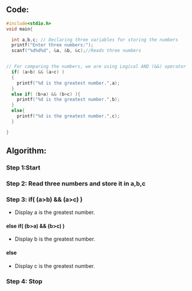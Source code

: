 ## Code:
```c
#include<stdio.h>
void main{

  int a,b,c; // Declaring three variables for storing the numbers
  printf("Enter three numbers:");
  scanf("%d%d%d", &a, &b, &c);//Reads three numbers


// For comparing the numbers, we are using Logical AND (&&) operator
  if( (a>b) && (a>c) ) 
  {
    printf("%d is the greatest number.",a);
  }
  else if( (b>a) && (b>c) ){
    printf("%d is the greatest number.",b);
  }
  else{
    printf("%d is the greatest number.",c);
  }

}
```

## Algorithm:

### Step 1:Start


### Step 2: Read three numbers and store it in a,b,c

### Step 3: if( (a>b) && (a>c) ) 
- Display a is the greatest number.

####   else if( (b>a) && (b>c) )
- Display b is the greatest number.

#### else
- Display c is the greatest number.

### Step 4: Stop